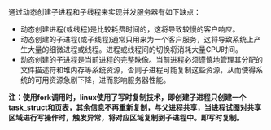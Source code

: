 通过动态创建子进程和子线程来实现并发服务器有如下缺点：
- 动态创建进程(或线程)是比较耗费时间的，这将导致较慢的客户响应。
- 动态创建的子进程(或子线程)通常只用来为一个客户服务，这将导致系统上产生大量的细微进程或线程。进程或线程间的切换将消耗大量CPU时间。
- 动态创建的子进程是当前进程的完整映像。当前进程必须谨慎地管理其分配的文件描述符和堆内存等系统资源，否则子进程可能复制这些资源，从而使得系统的可用资源急剧下降，进而影响服务器性能。

**注：使用fork调用时，linux使用了写时复制技术，即创建子进程只创建一个task_struct和页表，其余信息不再重新复制，与父进程共享，当进程试图对共享区域进行写操作时，触发异常，将对应区域复制到子进程中。即写时复制。**

